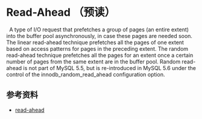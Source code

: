 # Read-Ahead （预读）
&nbsp;&nbsp;A type of I/O request that prefetches a group of pages (an entire extent) into the buffer pool asynchronously, in case these pages are needed soon. The linear read-ahead technique prefetches all the pages of one extent based on access patterns for pages in the preceding extent. The random read-ahead technique prefetches all the pages for an extent once a certain number of pages from the same extent are in the buffer pool. Random read-ahead is not part of MySQL 5.5, but is re-introduced in MySQL 5.6 under the control of the innodb_random_read_ahead configuration option.

## 参考资料
- [read-ahead](https://dev.mysql.com/doc/refman/8.2/en/glossary.html#glos_read_ahead)